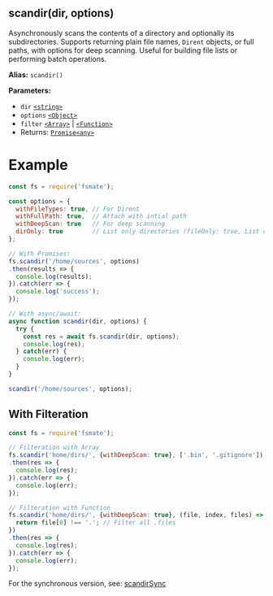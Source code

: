 ## scandir(dir, options)

Asynchronously scans the contents of a directory and optionally its subdirectories. Supports returning plain file names, `Dirent` objects, or full paths, with options for deep scanning. Useful for building file lists or performing batch operations.

**Alias:** `scandir()`

**Parameters:**

- `dir` [`<string>`](https://developer.mozilla.org/en-US/docs/Web/JavaScript/Data_structures#String_type)
- `options` [`<Object>`](https://developer.mozilla.org/en-US/docs/Web/JavaScript/Reference/Global_Objects/Object)
- `filter` [`<Array>`](https://developer.mozilla.org/en-US/docs/Web/JavaScript/Reference/Global_Objects/Array) | [`<Function>`](https://developer.mozilla.org/en-US/docs/Web/JavaScript/Reference/Global_Objects/Function)
- Returns: [`Promise<any>`](https://developer.mozilla.org/en-US/docs/Web/JavaScript/Reference/Global_Objects/Promise)

# Example

```js
const fs = require('fsmate');

const options = {
  withFileTypes: true, // For Dirent                                              [optional]
  withFullPath: true,  // Attach with intial path                                 [optional]
  withDeepScan: true   // For deep scanning                                       [optional]
  dirOnly: true        // List only directories (fileOnly: true, List only files) [optional]
};

// With Promises:
fs.scandir('/home/sources', options)
.then(results => {
  console.log(results);
}).catch(err => {
  console.log('success');
});

// With async/await:
async function scandir(dir, options) {
  try {
    const res = await fs.scandir(dir, options);
    console.log(res);
  } catch(err) {
    console.log(err);
  }
}

scandir('/home/sources', options);
```

## With Filteration

```js
const fs = require('fsmate');

// Filteration with Array
fs.scandir('home/dirs/', {withDeepScan: true}, ['.bin', '.gitignore'])
.then(res => {
  console.log(res);
}).catch(err => {
  console.log(err);
});

// Filteration with Function
fs.scandir('home/dirs/', {withDeepScan: true}, (file, index, files) => {
  return file[0] !== '.'; // Filter all .files
})
.then(res => {
  console.log(res);
}).catch(err => {
  console.log(err);
});
```

For the synchronous version, see: [scandirSync](./scandirSync.md)
